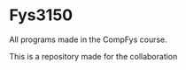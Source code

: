 # Fys3150
All programs made in the CompFys course.



This is a repository made for the collaboration
